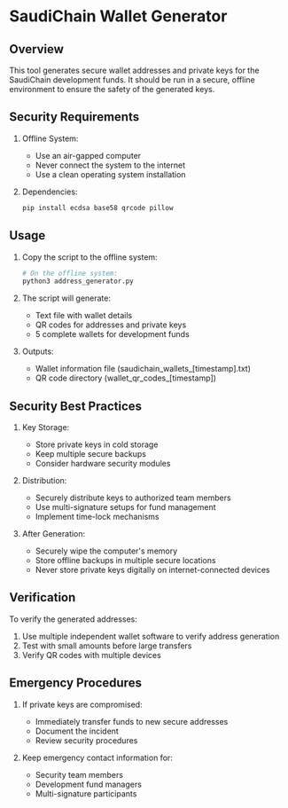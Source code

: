 # SaudiChain Wallet Generator

## Overview
This tool generates secure wallet addresses and private keys for the SaudiChain development funds. It should be run in a secure, offline environment to ensure the safety of the generated keys.

## Security Requirements

1. Offline System:
   - Use an air-gapped computer
   - Never connect the system to the internet
   - Use a clean operating system installation

2. Dependencies:
   ```bash
   pip install ecdsa base58 qrcode pillow
   ```

## Usage

1. Copy the script to the offline system:
   ```bash
   # On the offline system:
   python3 address_generator.py
   ```

2. The script will generate:
   - Text file with wallet details
   - QR codes for addresses and private keys
   - 5 complete wallets for development funds

3. Outputs:
   - Wallet information file (saudichain_wallets_[timestamp].txt)
   - QR code directory (wallet_qr_codes_[timestamp])

## Security Best Practices

1. Key Storage:
   - Store private keys in cold storage
   - Keep multiple secure backups
   - Consider hardware security modules

2. Distribution:
   - Securely distribute keys to authorized team members
   - Use multi-signature setups for fund management
   - Implement time-lock mechanisms

3. After Generation:
   - Securely wipe the computer's memory
   - Store offline backups in multiple secure locations
   - Never store private keys digitally on internet-connected devices

## Verification

To verify the generated addresses:
1. Use multiple independent wallet software to verify address generation
2. Test with small amounts before large transfers
3. Verify QR codes with multiple devices

## Emergency Procedures

1. If private keys are compromised:
   - Immediately transfer funds to new secure addresses
   - Document the incident
   - Review security procedures

2. Keep emergency contact information for:
   - Security team members
   - Development fund managers
   - Multi-signature participants